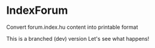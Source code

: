 # IndexForum
Convert forum.index.hu content into printable format

This is a branched (dev) version
Let's see what happens!
